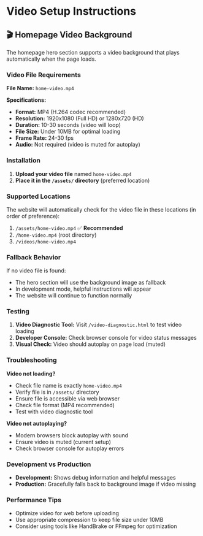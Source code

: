 # Video Setup Instructions

## 🎬 Homepage Video Background

The homepage hero section supports a video background that plays automatically when the page loads.

### Video File Requirements

**File Name:** `home-video.mp4`

**Specifications:**
- **Format:** MP4 (H.264 codec recommended)
- **Resolution:** 1920x1080 (Full HD) or 1280x720 (HD)
- **Duration:** 10-30 seconds (video will loop)
- **File Size:** Under 10MB for optimal loading
- **Frame Rate:** 24-30 fps
- **Audio:** Not required (video is muted for autoplay)

### Installation

1. **Upload your video file** named `home-video.mp4`
2. **Place it in the `/assets/` directory** (preferred location)

### Supported Locations

The website will automatically check for the video file in these locations (in order of preference):

1. `/assets/home-video.mp4` ✅ **Recommended**
2. `/home-video.mp4` (root directory)
3. `/videos/home-video.mp4`

### Fallback Behavior

If no video file is found:
- The hero section will use the background image as fallback
- In development mode, helpful instructions will appear
- The website will continue to function normally

### Testing

1. **Video Diagnostic Tool:** Visit `/video-diagnostic.html` to test video loading
2. **Developer Console:** Check browser console for video status messages
3. **Visual Check:** Video should autoplay on page load (muted)

### Troubleshooting

**Video not loading?**
- Check file name is exactly `home-video.mp4`
- Verify file is in `/assets/` directory
- Ensure file is accessible via web browser
- Check file format (MP4 recommended)
- Test with video diagnostic tool

**Video not autoplaying?**
- Modern browsers block autoplay with sound
- Ensure video is muted (current setup)
- Check browser console for autoplay errors

### Development vs Production

- **Development:** Shows debug information and helpful messages
- **Production:** Gracefully falls back to background image if video missing

### Performance Tips

- Optimize video for web before uploading
- Use appropriate compression to keep file size under 10MB
- Consider using tools like HandBrake or FFmpeg for optimization